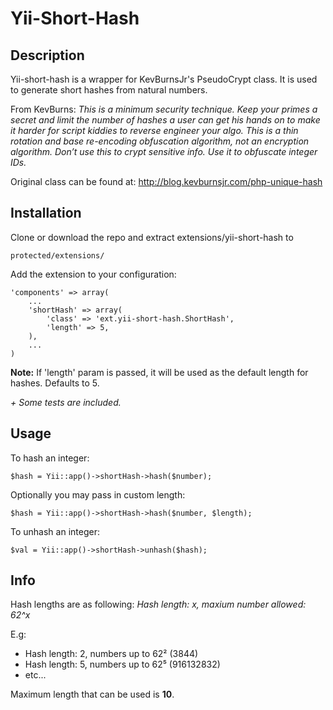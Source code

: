 Yii-Short-Hash
==============

Description
--------------
Yii-short-hash is a wrapper for KevBurnsJr's PseudoCrypt class. It is used to generate short hashes from natural numbers.

From KevBurns:
*This is a minimum security technique.
Keep your primes a secret and limit the number of hashes a user can get his hands on to make it harder for script kiddies to reverse engineer your algo. This is a thin rotation and base re-encoding obfuscation algorithm, not an encryption algorithm. Don’t use this to crypt sensitive info. Use it to obfuscate integer IDs.*

Original class can be found at: http://blog.kevburnsjr.com/php-unique-hash

Installation
--------------
Clone or download the repo and extract extensions/yii-short-hash to
```
protected/extensions/
```

Add the extension to your configuration:
```
'components' => array(
	...
	'shortHash' => array(
		'class' => 'ext.yii-short-hash.ShortHash',
		'length' => 5,
	),
	...
)
```

**Note:** If 'length' param is passed, it will be used as the default length for hashes. Defaults to 5.

*+ Some tests are included.*

Usage
--------------
To hash an integer:
```
$hash = Yii::app()->shortHash->hash($number);
```
Optionally you may pass in custom length:
```
$hash = Yii::app()->shortHash->hash($number, $length);
```

To unhash an integer:
```
$val = Yii::app()->shortHash->unhash($hash);
```

Info
--------------

Hash lengths are as following:
*Hash length: x, maxium number allowed: 62^x*

E.g:
- Hash length: 2, numbers up to 62² (3844)
- Hash length: 5, numbers up to 62⁵ (916132832)
- etc...

Maximum length that can be used is **10**.

